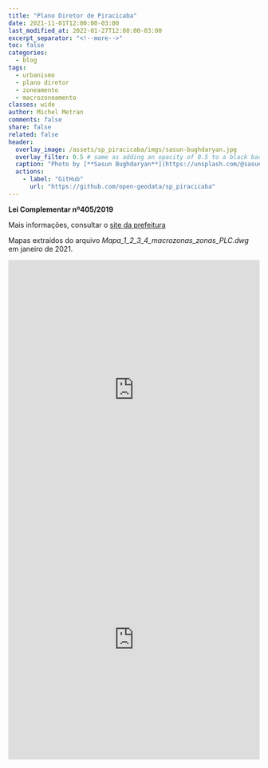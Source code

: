 ```yaml
---
title: "Plano Diretor de Piracicaba"
date: 2021-11-01T12:00:00-03:00
last_modified_at: 2022-01-27T12:00:00-03:00
excerpt_separator: "<!--more-->"
toc: false
categories:
  - blog
tags:
  - urbanismo
  - plano diretor
  - zoneamento
  - macrozoneamento
classes: wide
author: Michel Metran
comments: false
share: false
related: false
header:
  overlay_image: /assets/sp_piracicaba/imgs/sasun-bughdaryan.jpg
  overlay_filter: 0.5 # same as adding an opacity of 0.5 to a black background
  caption: "Photo by [**Sasun Bughdaryan**](https://unsplash.com/@sasun1990?utm_source=unsplash&utm_medium=referral&utm_content=creditCopyText) on [Unsplash](https://unsplash.com)"
  actions:
    - label: "GitHub"
      url: "https://github.com/open-geodata/sp_piracicaba"
---
```


**Lei Complementar nº405/2019**

Mais informações, consultar o [site da prefeitura](http://planodiretor.piracicaba.sp.gov.br/plano-diretor-de-desenvolvimento-de-piracicaba/)

Mapas extraídos do arquivo *Mapa_1_2_3_4_macrozonas_zonas_PLC.dwg*  em janeiro de 2021.

<iframe width="100%" height="520" frameborder="0" src="https://rawcdn.githack.com/michelmetran/sp_piracicaba/main/maps/map_pd_piracicaba.html?token=ACPE3CTWTZNLZ7QYKDSFWFDA2IBS6" allowfullscreen webkitallowfullscreen mozallowfullscreen oallowfullscreen msallowfullscreen></iframe>

<iframe src="https://open-geodata.github.io/assets/sp_piracicaba/data/map_pd_piracicaba.html" width="100%" height="480"  frameborder="0" allowfullscreen webkitallowfullscreen mozallowfullscreen oallowfullscreen msallowfullscreen></iframe>
